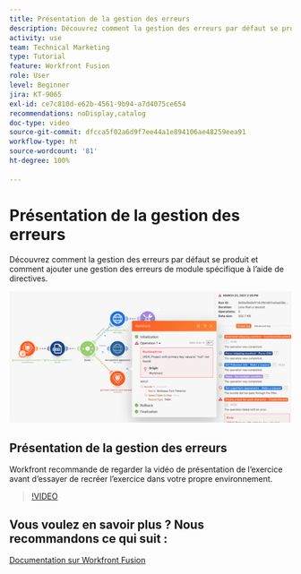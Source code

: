 ```yaml
---
title: Présentation de la gestion des erreurs
description: Découvrez comment la gestion des erreurs par défaut se produit et comment ajouter une gestion spécifique des erreurs de module à l’aide de directives dans  [!DNL Adobe Workfront Fusion].
activity: use
team: Technical Marketing
type: Tutorial
feature: Workfront Fusion
role: User
level: Beginner
jira: KT-9065
exl-id: ce7c810d-e62b-4561-9b94-a7d4075ce654
recommendations: noDisplay,catalog
doc-type: video
source-git-commit: dfcca5f02a6d9f7ee44a1e894106ae48259eea91
workflow-type: ht
source-wordcount: '81'
ht-degree: 100%

---
```


# Présentation de la gestion des erreurs

Découvrez comment la gestion des erreurs par défaut se produit et comment ajouter une gestion des erreurs de module spécifique à l’aide de directives.

![Une image d’un scénario avec gestion des erreurs](assets/troubleshooting-and-error-handling-7.png)

## Présentation de la gestion des erreurs

Workfront recommande de regarder la vidéo de présentation de l’exercice avant d’essayer de recréer l’exercice dans votre propre environnement.

>[!VIDEO](https://video.tv.adobe.com/v/335306/?quality=12&learn=on&enablevpops)

## Vous voulez en savoir plus ? Nous recommandons ce qui suit :

[Documentation sur Workfront Fusion](https://experienceleague.adobe.com/fr/docs/workfront-fusion/using/get-started-with-fusion/understand-workfront-fusion/workfront-fusion-overview)
